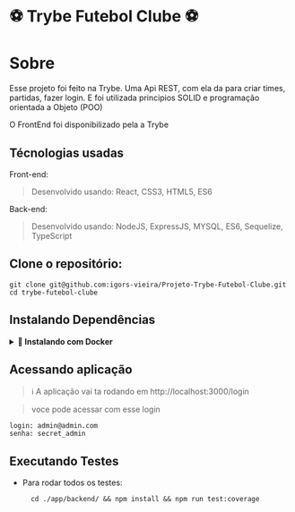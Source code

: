 # ⚽ Trybe Futebol Clube ⚽

# Sobre
Esse projeto foi feito na Trybe. Uma Api REST, com ela da para criar times, partidas, fazer login. E  foi utilizada principios SOLID e programação orientada a Objeto (POO)

O FrontEnd foi disponibilizado pela a Trybe 

## Técnologias usadas

Front-end:
> Desenvolvido usando: React, CSS3, HTML5, ES6

Back-end:
> Desenvolvido usando: NodeJS, ExpressJS, MYSQL, ES6, Sequelize, TypeScript

## Clone o repositório:

```
git clone git@github.com:igors-vieira/Projeto-Trybe-Futebol-Clube.git
cd trybe-futebol-clube
```

## Instalando Dependências

<details>
  <summary><strong>🐋 Instalando com Docker</strong></summary>
  
  <br/>

  > :information_source: Rode os serviços com o comando
  ```bash 
  npm run compose:up
  ```
  > :information_source: para derrubar a aplicação
  ```bash 
  npm run compose:down
  ```
</details>

## Acessando aplicação

> :information_source: A aplicação vai ta rodando em http://localhost:3000/login

> voce pode acessar com esse login

```
login: admin@admin.com
senha: secret_admin
```

## Executando Testes

* Para rodar todos os testes:

  ```
    cd ./app/backend/ && npm install && npm run test:coverage
  ```
